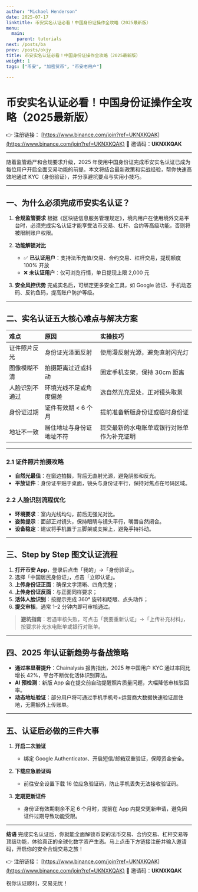```yaml
---
author: "Michael Henderson"
date: 2025-07-17
linktitle: 币安实名认证必看！中国身份证操作全攻略（2025最新版）
menu:
  main:
    parent: tutorials
next: /posts/ba
prev: /posts/okjy
title: 币安实名认证必看！中国身份证操作全攻略（2025最新版）
weight: 1
tags: ["币安", "加密货币", "币安老用户"]

---
```

# 币安实名认证必看！中国身份证操作全攻略（2025最新版）
👉 注册链接： [https://www.binance.com/join?ref=UKNXKQAK](https://www.binance.com/join?ref=UKNXKQAK)
🎫 邀请码：**UKNXKQAK**

---

随着监管趋严和合规要求升级，2025 年使用中国身份证完成币安实名认证已成为每位用户开启全面交易功能的前提。本文将结合最新政策和实战经验，帮你快速高效地通过 KYC（身份验证），并分享避坑要点与实用小技巧。

---

## 一、为什么必须完成币安实名认证？

1. **合规监管要求**
   根据《区块链信息服务管理规定》，境内用户在使用境外交易平台时，必须完成实名认证才能享受法币交易、杠杆、合约等高级功能，否则将被限制账户权限。
2. **功能解锁对比**

   * ✅ **已认证用户**：支持法币充值/交易、合约交易、杠杆交易，提现额度 100% 开放
   * ❌ **未认证用户**：仅可浏览行情，单日提现上限 2,000 元
3. **安全风控优势**
   完成实名后，可绑定更多安全工具，如 Google 验证、手机动态码、反钓鱼码，提高账户防护等级。

---

## 二、实名认证五大核心难点与解决方案

| 难点      | 原因           | 实操技巧                  |
| :------ | :----------- | :-------------------- |
| 证件照片反光  | 身份证光泽面反射     | 使用漫反射光源，避免直射闪光灯       |
| 图像模糊不清  | 拍摄距离过近或抖动    | 固定手机支架，保持 30cm 距离     |
| 人脸识别不通过 | 环境光线不足或角度偏差  | 选自然光充足处，正对镜头取景        |
| 身份证过期   | 证件有效期 < 6 个月 | 提前准备新版身份证或临时身份证       |
| 地址不一致   | 居住地址与身份证地址不符 | 提交最新的水电账单或银行对账单作为补充证明 |

---

### 2.1 证件照片拍摄攻略

* **自然光最佳**：在窗边拍摄，背后无直射光源，避免阴影和反光。
* **平放证件**：身份证平贴于桌面，镜头与身份证平行，保持对焦点在号码区域。

### 2.2 人脸识别流程优化

* **环境要求**：室内光线均匀，前后无强光对比。
* **姿势提示**：面部正对镜头，保持眼睛与镜头平行，嘴唇自然闭合。
* **设备稳定**：建议将手机置于三脚架或支架上，避免手持抖动。

---

## 三、Step by Step 图文认证流程

1. **打开币安 App**，登录后点击「我的」→「身份验证」。
2. 选择「中国居民身份证」，点击「立即认证」。
3. **上传身份证正面**：确保文字清晰、四角完整；
4. **上传身份证反面**：与正面同样要求；
5. **活体人脸识别**：按提示完成 360° 旋转和眨眼、点头动作；
6. **提交审核**，通常 1–2 分钟内即可审核通过。

> **避坑指南**：若遇审核失败，可点击「我要重新认证」→「上传补充材料」，按要求补充水电账单或银行对账单。

---

## 四、2025 年认证新趋势与备战策略

* **通过率显著提升**：Chainalysis 报告指出，2025 年中国用户 KYC 通过率同比增长 42%，平台不断优化活体识别算法。
* **AI 预检测**：新版 App 会在提交前自动提醒照片质量问题，大幅降低审核驳回率。
* **动态地址验证**：部分用户将可通过手机手机号+运营商大数据快速验证居住地，无需额外上传账单。

---

## 五、认证后必做的三件大事

1. **开启二次验证**

   * 绑定 Google Authenticator、开启短信/邮箱双重验证，保障资金安全。
2. **下载应急验证码**

   * 前往安全设置下载 16 位应急验证码，防止手机丢失无法接收验证码。
3. **定期更新证件**

   * 身份证有效期剩余不足 6 个月时，提前在 App 内提交更新申请，避免因证件过期导致功能受限。

---

**结语**
完成实名认证后，你就能全面解锁币安的法币交易、合约交易、杠杆交易等顶级功能，体验真正的全球化数字资产生态。马上点击下方链接注册并输入邀请码，开启你的安全合规交易之旅！

👉 注册链接： [https://www.binance.com/join?ref=UKNXKQAK](https://www.binance.com/join?ref=UKNXKQAK)
🎫 邀请码：**UKNXKQAK**

祝你认证顺利，交易无忧！
